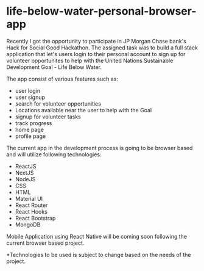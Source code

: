 # life-below-water-personal-browser-app

Recently I got the opportunity to participate in JP Morgan Chase bank's Hack for Social Good Hackathon. The assigned task was to build a full stack application that let's users login to their personal account to sign up for volunteer opportunites to help with the United Nations Sustainable Development Goal - Life Below Water.

The app consist of various features such as: 
- user login
- user signup
- search for volunteer opportunities
- Locations available near the user to help with the Goal
- signup for volunteer tasks
- track progress
- home page
- profile page

The current app in the development process is going to be browser based and will utilize following technologies:
- ReactJS
- NextJS
- NodeJS
- CSS
- HTML
- Material UI
- React Router
- React Hooks
- React Bootstrap
- MongoDB

Mobile Application using React Native will be coming soon following the current browser based project.
<p>
*Technologies to be used is subject to change based on the needs of the project.
</p>
